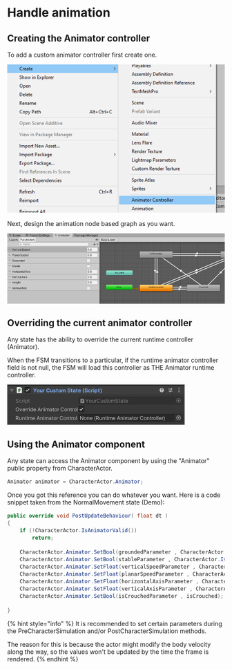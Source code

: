 # Handle animation

## Creating the Animator controller

To add a custom animator controller first create one.

![](<../../../.gitbook/assets/imagen (64).png>)

Next, design the animation node based graph as you want.

![](<../../../.gitbook/assets/imagen (65).png>)

## Overriding the current animator controller

Any state has the ability to override the current runtime controller (Animator).&#x20;

When the FSM transitions to a particular, if the runtime animator controller field is not null, the FSM will load this controller as THE Animator runtime controller.&#x20;

![](<../../../.gitbook/assets/imagen (86).png>)

## Using the Animator component

Any state can access the Animator component by using the "Animator" public property from CharacterActor.

```csharp
Animator animator = CharacterActor.Animator;
```

Once you got this reference you can do whatever you want. Here is a code snippet taken from the NormalMovement state (Demo):

```csharp
public override void PostUpdateBehaviour( float dt )
{       
    if (!CharacterActor.IsAnimatorValid())
        return;
    
    CharacterActor.Animator.SetBool(groundedParameter , CharacterActor.IsGrounded);
    CharacterActor.Animator.SetBool(stableParameter , CharacterActor.IsStable);
    CharacterActor.Animator.SetFloat(verticalSpeedParameter , CharacterActor.LocalVelocity.y);
    CharacterActor.Animator.SetFloat(planarSpeedParameter , CharacterActor.PlanarVelocity.magnitude);
    CharacterActor.Animator.SetFloat(horizontalAxisParameter , CharacterActions.movement.value.x);
    CharacterActor.Animator.SetFloat(verticalAxisParameter , CharacterActions.movement.value.y);	
    CharacterActor.Animator.SetBool(isCrouchedParameter , isCrouched);        
    
}
```

{% hint style="info" %}
It is recommended to set certain parameters during the PreCharacterSimulation and/or PostCharacterSimulation methods.

The reason for this is because the actor might modify the body velocity along the way, so the values won't be updated by the time the frame is rendered.
{% endhint %}

